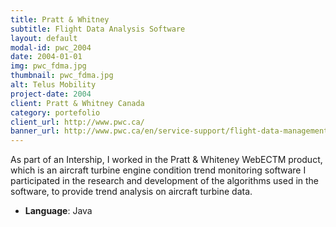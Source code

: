 ```yaml
---
title: Pratt & Whitney
subtitle: Flight Data Analysis Software
layout: default
modal-id: pwc_2004
date: 2004-01-01
img: pwc_fdma.jpg
thumbnail: pwc_fdma.jpg
alt: Telus Mobility
project-date: 2004
client: Pratt & Whitney Canada
category: portefolio
client_url: http://www.pwc.ca/
banner_url: http://www.pwc.ca/en/service-support/flight-data-management-analysis
---
```


As part of an Intership, I worked in the Pratt & Whiteney WebECTM product, which is an aircraft turbine engine condition trend monitoring software
I participated in the research and development of the algorithms used in the software, to provide trend analysis on aircraft turbine data.


- **Language**: Java
